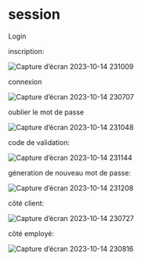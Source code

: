 # session
 
Login


  inscription:

  
  ![Capture d’écran 2023-10-14 231009](https://github.com/safiyadaoudi01/TpHibernate/assets/120654774/1fa07656-9915-4282-934d-9f74dce9127f)
 
  
  
  connexion

  
  ![Capture d’écran 2023-10-14 230707](https://github.com/safiyadaoudi01/TpHibernate/assets/120654774/202bc27a-c194-45c8-9d9d-048afc398de1)
 
 
  
  oublier le mot de passe

  
  ![Capture d’écran 2023-10-14 231048](https://github.com/safiyadaoudi01/TpHibernate/assets/120654774/cacb45f3-f6fd-4fd7-a2bc-9c9f228cd2a7)
 
 
  
  code de validation:

  
  ![Capture d’écran 2023-10-14 231144](https://github.com/safiyadaoudi01/TpHibernate/assets/120654774/f0705bac-25c1-4b03-8103-7f9a5f81e7db)
 
 
  
  géneration de nouveau mot de passe:

  
  ![Capture d’écran 2023-10-14 231208](https://github.com/safiyadaoudi01/TpHibernate/assets/120654774/dbd59bdd-c087-499c-9cc5-cfe8541de08d)
 
 
  
  côté client:

  
  ![Capture d’écran 2023-10-14 230727](https://github.com/safiyadaoudi01/TpHibernate/assets/120654774/0daa6b6d-d65e-4e8c-a7d6-be1aa66d67ab)
 
  
  
  côté employé:

  
  ![Capture d’écran 2023-10-14 230816](https://github.com/safiyadaoudi01/TpHibernate/assets/120654774/d3b114ee-92af-46ee-9dcc-13ebcc5443d4)
